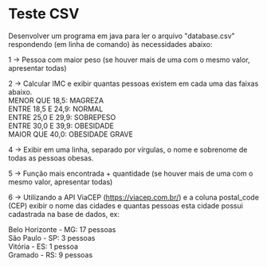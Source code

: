 # Teste CSV


Desenvolver um programa em java para ler o arquivo "database.csv" respondendo (em linha de comando) às necessidades abaixo:

1 -> Pessoa com maior peso (se houver mais de uma com o mesmo valor, apresentar todas)

2 -> Calcular IMC e exibir quantas pessoas existem em cada uma das faixas abaixo.	<br>
  MENOR QUE 18,5:	MAGREZA	<br>
  ENTRE 18,5 E 24,9:	NORMAL	<br>
  ENTRE 25,0 E 29,9:	SOBREPESO	<br>
  ENTRE 30,0 E 39,9:	OBESIDADE	<br>
  MAIOR QUE 40,0:	OBESIDADE GRAVE
  
4 -> Exibir em uma linha, separado por vírgulas, o nome e sobrenome de todas as pessoas obesas.

5 -> Função mais encontrada + quantidade (se houver mais de uma com o mesmo valor, apresentar todas)

6 -> Utilizando a API ViaCEP (https://viacep.com.br/) e a coluna postal_code (CEP) exibir o nome das cidades e quantas pessoas esta cidade possui cadastrada na base de dados, ex:	<br>

 Belo Horizonte - MG: 17 pessoas	<br>
 São Paulo - SP: 3 pessoas	<br>
 Vitória - ES: 1 pessoa 	<br>
 Gramado - RS: 9 pessoas
